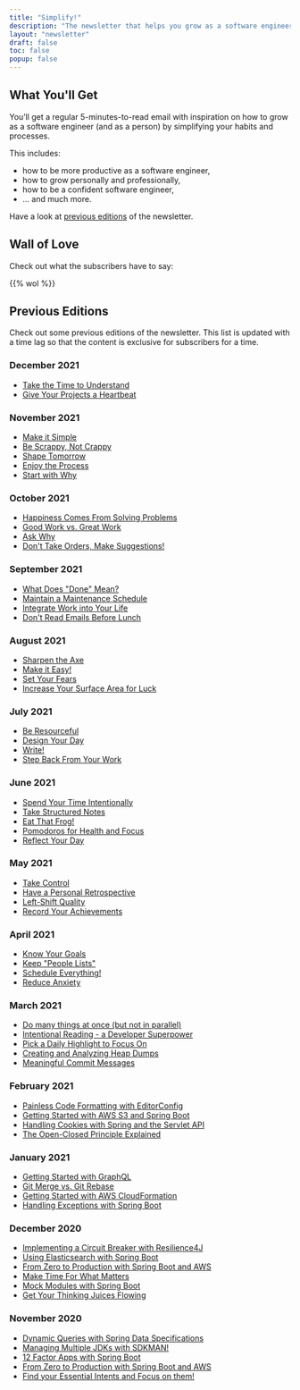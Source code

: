 ```yaml
---
title: "Simplify!"
description: "The newsletter that helps you grow as a software engineer in just 5 minutes a week."
layout: "newsletter"
draft: false
toc: false
popup: false
---
```


## What You'll Get

You’ll get a regular 5-minutes-to-read email with inspiration on how to grow as a software engineer (and as a person) by simplifying your habits and processes. 

This includes:

* how to be more productive as a software engineer,
* how to grow personally and professionally,
* how to be a confident software engineer,
* ... and much more.

Have a look at [previous editions](#previous-editions) of the newsletter.

## Wall of Love

Check out what the subscribers have to say:

{{% wol %}}

## Previous Editions

Check out some previous editions of the newsletter. This list is updated with a time lag so that the content is exclusive for subscribers for a time.

### December 2021

* [Take the Time to Understand](https://preview.mailerlite.com/v3n2u6)
* [Give Your Projects a Heartbeat](https://preview.mailerlite.com/c4z8l8)

### November 2021

* [Make it Simple](https://preview.mailerlite.com/y7m0l6)
* [Be Scrappy, Not Crappy](https://preview.mailerlite.com/j2l0z7)
* [Shape Tomorrow](https://preview.mailerlite.com/s6c7q8)
* [Enjoy the Process](https://preview.mailerlite.com/a7m2g0)
* [Start with Why](https://preview.mailerlite.com/e5y5y0)

### October 2021

* [Happiness Comes From Solving Problems](https://preview.mailerlite.com/f8k8o5)
* [Good Work vs. Great Work](https://preview.mailerlite.com/h7h9c6)
* [Ask Why](https://preview.mailerlite.com/f7p9t2)
* [Don't Take Orders, Make Suggestions!](https://preview.mailerlite.com/x9x3l5)

### September 2021

* [What Does "Done" Mean?](https://preview.mailerlite.com/l2e2t0)
* [Maintain a Maintenance Schedule](https://preview.mailerlite.com/g0r4g6)
* [Integrate Work into Your Life](https://preview.mailerlite.com/d0e5b1)
* [Don't Read Emails Before Lunch](https://preview.mailerlite.com/u2x7p4)

### August 2021

* [Sharpen the Axe](https://preview.mailerlite.com/a8f8w6)
* [Make it Easy!](https://preview.mailerlite.com/w7d1v6)
* [Set Your Fears](https://preview.mailerlite.com/o2a7c3)
* [Increase Your Surface Area for Luck](https://preview.mailerlite.com/i5r5j9)

### July 2021

* [Be Resourceful](https://preview.mailerlite.com/s5c0i2)
* [Design Your Day](https://preview.mailerlite.com/u5h2j3)
* [Write!](https://preview.mailerlite.com/x0e1d2)
* [Step Back From Your Work](https://preview.mailerlite.com/y0l6d5)

### June 2021

* [Spend Your Time Intentionally](https://preview.mailerlite.com/z5l2f4)
* [Take Structured Notes](https://preview.mailerlite.com/v7f1b1)
* [Eat That Frog!](https://preview.mailerlite.com/a1g0r1)
* [Pomodoros for Health and Focus](https://preview.mailerlite.com/f5x5x5)
* [Reflect Your Day](https://preview.mailerlite.com/k5u7w2)

### May 2021

* [Take Control](https://preview.mailerlite.com/x8y4r6)
* [Have a Personal Retrospective](https://preview.mailerlite.com/h0p6d9)
* [Left-Shift Quality](https://preview.mailerlite.com/x7y4u8)
* [Record Your Achievements](https://preview.mailerlite.com/k2a2m5)

### April 2021

* [Know Your Goals](https://preview.mailerlite.com/x3z3b8)
* [Keep "People Lists"](https://preview.mailerlite.com/x0e1d2)
* [Schedule Everything!](https://preview.mailerlite.com/r8d7m6)
* [Reduce Anxiety](https://preview.mailerlite.com/u4y4a7)

### March 2021

* [Do many things at once (but not in parallel)](https://preview.mailerlite.com/m0t2f5)
* [Intentional Reading - a Developer Superpower](https://preview.mailerlite.com/d4r4l0)
* [Pick a Daily Highlight to Focus On](https://preview.mailerlite.com/w3l5b4)
* [Creating and Analyzing Heap Dumps](https://preview.mailerlite.com/t7l8t1)
* [Meaningful Commit Messages](https://preview.mailerlite.com/q9x7o0)

### February 2021

* [Painless Code Formatting with EditorConfig](https://preview.mailerlite.com/w9j7f4)
* [Getting Started with AWS S3 and Spring Boot](https://preview.mailerlite.com/n7n8o9)
* [Handling Cookies with Spring and the Servlet API](https://preview.mailerlite.com/u6o9j2)
* [The Open-Closed Principle Explained](https://preview.mailerlite.com/o8z5g9)

### January 2021

* [Getting Started with GraphQL](https://preview.mailerlite.com/a5s0r5)
* [Git Merge vs. Git Rebase](https://preview.mailerlite.com/j7e4f2)
* [Getting Started with AWS CloudFormation](https://preview.mailerlite.com/h5e8s8)
* [Handling Exceptions with Spring Boot](https://preview.mailerlite.com/z8a2j2)

### December 2020

* [Implementing a Circuit Breaker with Resilience4J](https://preview.mailerlite.com/n9l0t3)
* [Using Elasticsearch with Spring Boot](https://preview.mailerlite.com/j3m2y2)
* [From Zero to Production with Spring Boot and AWS](https://preview.mailerlite.com/g8a7l3)
* [Make Time For What Matters](https://preview.mailerlite.com/v2l6f7)
* [Mock Modules with Spring Boot](https://preview.mailerlite.com/s9t6x2)
* [Get Your Thinking Juices Flowing](https://preview.mailerlite.com/p0y6n2)

### November 2020

* [Dynamic Queries with Spring Data Specifications](https://preview.mailerlite.com/i2m7l1)
* [Managing Multiple JDKs with SDKMAN!](https://preview.mailerlite.com/c3e3p7)
* [12 Factor Apps with Spring Boot](https://preview.mailerlite.com/g5l3p2)
* [From Zero to Production with Spring Boot and AWS](https://preview.mailerlite.com/v1s3j9)
* [Find your Essential Intents and Focus on them!](https://preview.mailerlite.com/y3q2i9)
